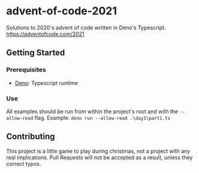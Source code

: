 # advent-of-code-2021
 Solutions to 2020's advent of code written in Deno's Typescript. https://adventofcode.com/2021

## Getting Started

### Prerequisites
 - [Deno](https://deno.land/#installation): Typescript runtime

### Use

All examples should be run from within the project's root and with the `--allow-read` flag. Example:
`deno run --allow-read .\day1\part1.ts`
 
## Contributing
This project is a little game to play during christmas, not a project with any real implications. Pull Requests will not be accepted as a result, unless they correct typos.
